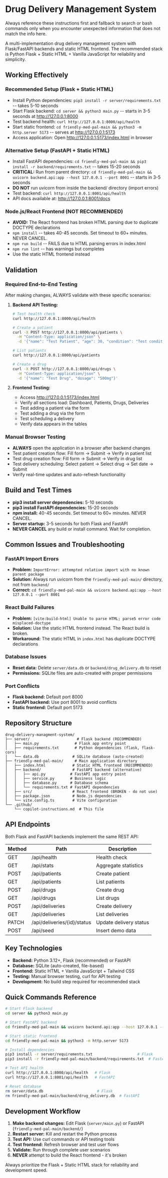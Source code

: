 # Drug Delivery Management System

Always reference these instructions first and fallback to search or bash commands only when you encounter unexpected information that does not match the info here.

A multi-implementation drug delivery management system with Flask/FastAPI backends and static HTML frontend. The recommended stack is Python Flask + Static HTML + Vanilla JavaScript for reliability and simplicity.

## Working Effectively

### Recommended Setup (Flask + Static HTML)
- Install Python dependencies: `pip3 install -r server/requirements.txt` -- takes 5-10 seconds
- Start Flask backend: `cd server && python3 main.py` -- starts in 3-5 seconds at http://127.0.0.1:8000
- Test backend health: `curl http://127.0.0.1:8000/api/health`
- Start static frontend: `cd friendly-med-pal-main && python3 -m http.server 5173` -- serves at http://127.0.0.1:5173
- Access application: Open http://127.0.0.1:5173/index.html in browser

### Alternative Setup (FastAPI + Static HTML)
- Install FastAPI dependencies: `cd friendly-med-pal-main && pip3 install -r backend/requirements.txt` -- takes 15-20 seconds
- **CRITICAL:** Run from parent directory: `cd friendly-med-pal-main && uvicorn backend.api:app --host 127.0.0.1 --port 8001` -- starts in 3-5 seconds
- **DO NOT** run uvicorn from inside the backend/ directory (import errors)
- Test backend: `curl http://127.0.0.1:8001/api/health`
- API docs available at: http://127.0.0.1:8001/docs

### Node.js/React Frontend (NOT RECOMMENDED)
- **AVOID:** The React frontend has broken HTML parsing due to duplicate DOCTYPE declarations
- `npm install` -- takes 40-45 seconds. Set timeout to 60+ minutes. NEVER CANCEL.
- `npm run build` -- FAILS due to HTML parsing errors in index.html
- `npm run lint` -- has warnings but completes
- Use the static HTML frontend instead

## Validation

### Required End-to-End Testing
After making changes, ALWAYS validate with these specific scenarios:

1. **Backend API Testing:**
   ```bash
   # Test health check
   curl http://127.0.0.1:8000/api/health
   
   # Create a patient
   curl -X POST http://127.0.0.1:8000/api/patients \
     -H "Content-Type: application/json" \
     -d '{"name": "Test Patient", "age": 30, "condition": "Test condition"}'
   
   # List patients
   curl http://127.0.0.1:8000/api/patients
   
   # Create a drug
   curl -X POST http://127.0.0.1:8000/api/drugs \
     -H "Content-Type: application/json" \
     -d '{"name": "Test Drug", "dosage": "500mg"}'
   ```

2. **Frontend Testing:**
   - Access http://127.0.0.1:5173/index.html
   - Verify all sections load: Dashboard, Patients, Drugs, Deliveries
   - Test adding a patient via the form
   - Test adding a drug via the form
   - Test scheduling a delivery
   - Verify data appears in the tables

### Manual Browser Testing
- **ALWAYS** open the application in a browser after backend changes
- Test patient creation flow: Fill form → Submit → Verify in patient list
- Test drug creation flow: Fill form → Submit → Verify in drug list  
- Test delivery scheduling: Select patient → Select drug → Set date → Submit
- Verify real-time updates and auto-refresh functionality

## Build and Test Times
- **pip3 install server dependencies:** 5-10 seconds
- **pip3 install FastAPI dependencies:** 15-20 seconds  
- **npm install:** 40-45 seconds. Set timeout to 60+ minutes. NEVER CANCEL.
- **Server startup:** 3-5 seconds for both Flask and FastAPI
- **NEVER CANCEL** any build or install command. Wait for completion.

## Common Issues and Troubleshooting

### FastAPI Import Errors
- **Problem:** `ImportError: attempted relative import with no known parent package`
- **Solution:** Always run uvicorn from the `friendly-med-pal-main/` directory, not from `backend/`
- **Correct:** `cd friendly-med-pal-main && uvicorn backend.api:app --host 127.0.0.1 --port 8001`

### React Build Failures
- **Problem:** `[vite:build-html] Unable to parse HTML; parse5 error code misplaced-doctype`
- **Solution:** Use the static HTML frontend instead. The React build is broken.
- **Workaround:** The static HTML in `index.html` has duplicate DOCTYPE declarations

### Database Issues
- **Reset data:** Delete `server/data.db` or `backend/drug_delivery.db` to reset
- **Permissions:** SQLite files are auto-created with proper permissions

### Port Conflicts
- **Flask backend:** Default port 8000
- **FastAPI backend:** Use port 8001 to avoid conflicts
- **Static frontend:** Default port 5173

## Repository Structure

```
drug-delivery-managment-system/
├── server/                     # Flask backend (RECOMMENDED)
│   ├── main.py                # Flask app entry point
│   ├── requirements.txt       # Python dependencies (flask, flask-cors)
│   └── data.db               # SQLite database (auto-created)
├── friendly-med-pal-main/     # Main application directory
│   ├── index.html            # Static HTML frontend (RECOMMENDED)
│   ├── backend/              # FastAPI backend (alternative)
│   │   ├── api.py           # FastAPI app entry point
│   │   ├── service.py       # Business logic
│   │   ├── database.py      # Database schema
│   │   └── requirements.txt # FastAPI dependencies
│   ├── src/                  # React frontend (BROKEN - do not use)
│   ├── package.json          # Node.js dependencies
│   └── vite.config.ts        # Vite configuration
└── .github/
    └── copilot-instructions.md  # This file
```

## API Endpoints

Both Flask and FastAPI backends implement the same REST API:

| Method | Path | Description |
|--------|------|-------------|
| GET | /api/health | Health check |
| GET | /api/stats | Aggregate statistics |
| POST | /api/patients | Create patient |
| GET | /api/patients | List patients |
| POST | /api/drugs | Create drug |
| GET | /api/drugs | List drugs |
| POST | /api/deliveries | Create delivery |
| GET | /api/deliveries | List deliveries |
| PATCH | /api/deliveries/{id}/status | Update delivery status |
| POST | /api/seed | Insert demo data |

## Key Technologies

- **Backend:** Python 3.12+, Flask (recommended) or FastAPI
- **Database:** SQLite (auto-created, file-based)
- **Frontend:** Static HTML + Vanilla JavaScript + Tailwind CSS
- **Testing:** Manual browser testing, curl for API testing
- **Development:** No build step required for recommended stack

## Quick Commands Reference

```bash
# Start Flask backend
cd server && python3 main.py

# Start FastAPI backend  
cd friendly-med-pal-main && uvicorn backend.api:app --host 127.0.0.1 --port 8001

# Start static frontend
cd friendly-med-pal-main && python3 -m http.server 5173

# Install dependencies
pip3 install -r server/requirements.txt                    # Flask
pip3 install -r friendly-med-pal-main/backend/requirements.txt  # FastAPI

# Test API health
curl http://127.0.0.1:8000/api/health   # Flask
curl http://127.0.0.1:8001/api/health   # FastAPI

# Reset database
rm server/data.db                        # Flask
rm friendly-med-pal-main/backend/drug_delivery.db  # FastAPI
```

## Development Workflow

1. **Make backend changes:** Edit Flask (`server/main.py`) or FastAPI (`friendly-med-pal-main/backend/`)
2. **Restart server:** Kill and restart the Python process
3. **Test API:** Use curl commands or API testing tools
4. **Test frontend:** Refresh browser and test user flows
5. **Validate:** Run through complete user scenarios
6. **NEVER** attempt to build the React frontend - it's broken

Always prioritize the Flask + Static HTML stack for reliability and development speed.